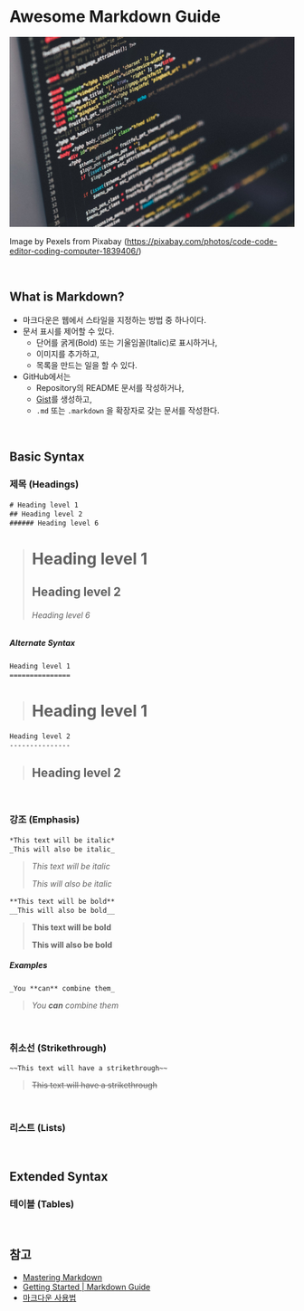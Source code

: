# Awesome Markdown Guide

![Awesome markdown guide](images/0001.jpg)

Image by Pexels  from Pixabay (https://pixabay.com/photos/code-code-editor-coding-computer-1839406/)

<br>

## What is Markdown?

- 마크다운은 웹에서 스타일을 지정하는 방법 중 하나이다.
- 문서 표시를 제어할 수 있다.
  - 단어를 굵게(Bold) 또는 기울임꼴(Italic)로 표시하거나,
  - 이미지를 추가하고,
  - 목록을 만드는 일을 할 수 있다.
- GitHub에서는 
  -  Repository의 README 문서를 작성하거나,
  - [Gist](https://gist.github.com/)를 생성하고,
  - `.md` 또는 `.markdown` 을 확장자로 갖는 문서를 작성한다.  

<br>

## Basic Syntax



### 제목 (Headings)

```
# Heading level 1
## Heading level 2
###### Heading level 6
```

> # Heading level 1
>
> ## Heading level 2
>
> ###### Heading level 6

##### Alternate Syntax

```
Heading level 1
===============
```

> Heading level 1
> ===============

```
Heading level 2
---------------
```

> Heading level 2
> ---------------

<br>

### 강조 (Emphasis)

```
*This text will be italic*
_This will also be italic_
```

> *This text will be italic*
>
> _This will also be italic_

```
**This text will be bold**
__This will also be bold__
```

> **This text will be bold**
>
> __This will also be bold__

##### Examples

```
_You **can** combine them_
```

> _You **can** combine them_

<br>

### 취소선 (Strikethrough)

```
~~This text will have a strikethrough~~
```

> ~~This text will have a strikethrough~~

<br>

### 리스트 (Lists)



<br>

## Extended Syntax



### 테이블 (Tables)



<br>

## 참고

* [Mastering Markdown](https://guides.github.com/features/mastering-markdown/)
* [Getting Started \| Markdown Guide](https://www.markdownguide.org/getting-started/)
* [마크다운 사용법](https://gist.github.com/ihoneymon/652be052a0727ad59601)

